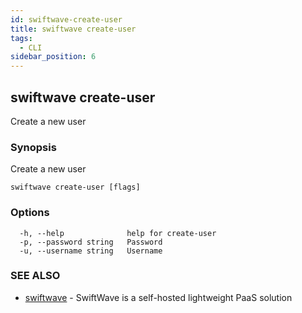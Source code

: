```yaml
---
id: swiftwave-create-user
title: swiftwave create-user
tags:
  - CLI
sidebar_position: 6
---
```


## swiftwave create-user

Create a new user

### Synopsis

Create a new user

```
swiftwave create-user [flags]
```

### Options

```
  -h, --help              help for create-user
  -p, --password string   Password
  -u, --username string   Username
```

### SEE ALSO

* [swiftwave](swiftwave.md)	 - SwiftWave is a self-hosted lightweight PaaS solution

